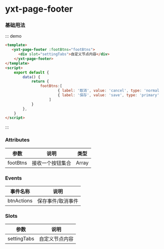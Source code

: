 # yxt-page-footer 


### 基础用法
::: demo  
```html
<template>
   <yxt-page-footer :footBtns="footBtns">
      <div slot="settingTabs">自定义节点内容</div>
    </yxt-page-footer>
</template>
<script>
    export default {
        data() {
            return {
                footBtns:[
                        { label: '取消', value: 'cancel', type: 'normal', code: true, classType: 'normal', disabled: false },
                        { label: '保存', value: 'save', type: 'primary', code: true, loading: false, disabled: false }
                    ]
            }
        },
    }
</script>
```
:::

### Attributes

| 参数      | 说明    | 类型      
|----------|-------- |---------- 
| footBtns   | 接收一个按钮集合  | Array  

### Events

| 事件名称      | 说明 
|----------|--------- 
btnActions      | 保存事件/取消事件

### Slots

| 参数      | 说明    
|----------|-------- 
| settingTabs   | 自定义节点内容   